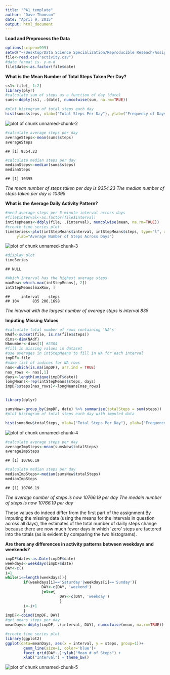 ```yaml
---
title: "PA1_template"
author: "Dave Thomson"
date: "April 9, 2015"
output: html_document
---
```



**Load and Preprocess the Data**

```r
options(scipen=999)
setwd("~/Desktop/Data Science Specialization/Reproducible Reseach/Assignment 1/RepData_PeerAssessment1")
file<-read.csv("activity.csv")
#date format is- y-m-d
file$date<-as.factor(file$date)
```
**What is the Mean Number of Total Steps Taken Per Day?**

```r
ss1<-file[, 1:2]
library(plyr)
#calculate sum of steps as a function of day (date)
sums<-ddply(ss1, .(date), numcolwise(sum, na.rm=TRUE))

#plot histogram of total steps each day
hist(sums$steps, xlab=("Total Steps Per Day"), ylab=("Frequency of Days"), breaks=20, main=("Histogram of Total Steps Per Day"))
```

![plot of chunk unnamed-chunk-2](figure/unnamed-chunk-2-1.png) 

```r
#calculate average steps per day
averageSteps<-mean(sums$steps)
averageSteps
```

```
## [1] 9354.23
```

```r
#calculate median steps per day
medianSteps<-median(sums$steps)
medianSteps
```

```
## [1] 10395
```
*The mean number of steps taken per day is 9354.23*
*The median number of steps taken per day is 10395*

**What is the Average Daily Activity Pattern?**

```r
#need average steps per 5-minute interval across days
#file$interval<-as.factor(file$interval)
intStepMeans<-ddply(file, .(interval), numcolwise(mean, na.rm=TRUE))
#create time series plot
timeSeries<-plot(intStepMeans$interval, intStepMeans$steps, type="l", xlab="Time Interval",
     ylab="Average Number of Steps Across Days")
```

![plot of chunk unnamed-chunk-3](figure/unnamed-chunk-3-1.png) 

```r
#display plot
timeSeries
```

```
## NULL
```

```r
#Which interval has the highest average steps
maxRow<-which.max(intStepMeans[, 2])
intStepMeans[maxRow, ]
```

```
##     interval    steps
## 104      835 206.1698
```
*The interval with the largest number of average steps is interval 835*

**Imputing Missing Values**

```r
#calculate total number of rows containing 'NA's'
NAdf<-subset(file, is.na(file$steps))
dims<-dim(NAdf)
NAnumber<-dims[1] #2304
#fill in missing values in dataset
#use averages in intStepMeans to fill in NA for each interval 
impDF<-file
#make list of indices for NA rows
nas<-which(is.na(impDF), arr.ind = TRUE)
nas_rows <- nas[,1]
days<-length(unique(impDF$date))
longMeans<-rep(intStepMeans$steps, days)
impDF$steps[nas_rows]<-longMeans[nas_rows]


library(dplyr)

sumsNew<-group_by(impDF, date) %>% summarise(totalSteps = sum(steps))
#plot histogram of total steps each day with imputed data

hist(sumsNew$totalSteps, xlab=("Total Steps Per Day"), ylab=("Frequency of Days"), breaks=20, main=("Histogram of Total Steps Per Day"))
```

![plot of chunk unnamed-chunk-4](figure/unnamed-chunk-4-1.png) 

```r
#calculate average steps per day
averageImpSteps<-mean(sumsNew$totalSteps)
averageImpSteps
```

```
## [1] 10766.19
```

```r
#calculate median steps per day
medianImpSteps<-median(sumsNew$totalSteps)
medianImpSteps
```

```
## [1] 10766.19
```

*The average number of steps is now 10766.19 per day*
*The medain number of steps is now 10766.19 per day*

These values do indeed differ from the first part of the assignment.By imputing the missing data (using the means for the intervals in question across all days), the estimates of the total number of dailly steps change because there are now much fewer days in which 'zero' steps are factored into the totals (as is evident by comparing the two histograms).

**Are there any differences in activity patterns between weekdays and weekends?**

```r
impDF$date<-as.Date(impDF$date)
weekdays<-weekdays(impDF$date)
DAY<-c()
i=1
while(i<=length(weekdays)){
        if(weekdays[i]=='Saturday'|weekdays[i]=='Sunday'){
                DAY<-c(DAY, 'weekend')
                }else{
                        DAY<-c(DAY, 'weekday')
                        }
        i<-i+1
        }
impDF<-cbind(impDF, DAY)
#get means steps per day
meanDays<-ddply(impDF, .(interval, DAY), numcolwise(mean, na.rm=TRUE))

#create time series plot
library(ggplot2)
ggplot(data=meanDays, aes(x = interval, y = steps, group=1))+
        geom_line(size=1, color='blue')+
        facet_grid(DAY~.)+ylab("Mean # of Steps") + 
        xlab("Interval") + theme_bw() 
```

![plot of chunk unnamed-chunk-5](figure/unnamed-chunk-5-1.png) 


